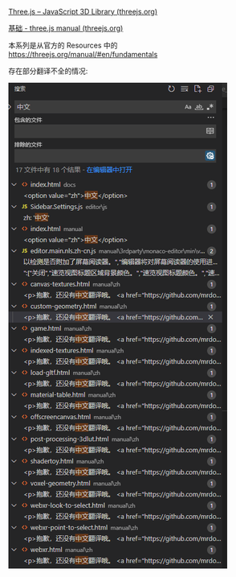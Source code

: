 [Three.js – JavaScript 3D Library (threejs.org)](https://threejs.org/)



[基础 - three.js manual (threejs.org)](https://threejs.org/manual/#zh/fundamentals)



本系列是从官方的 Resources 中的 https://threejs.org/manual/#en/fundamentals

存在部分翻译不全的情况:

![image-20220427164135373](./imgs/image-20220427164135373.png)
